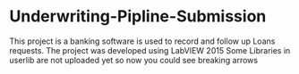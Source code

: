 # Underwriting-Pipline-Submission
This project is a banking software is used to record and follow up Loans requests.
The project was developed using LabVIEW 2015
Some Libraries in userlib are not uploaded yet so now you could see breaking arrows
